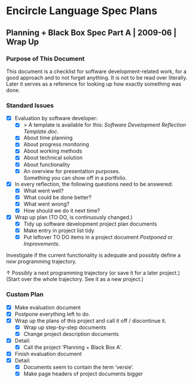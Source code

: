 ﻿Encircle Language Spec Plans
============================

Planning + Black Box Spec Part A | 2009-06 | Wrap Up
----------------------------------------------------

### Purpose of This Document

This document is a checklist for software development-related work, for a good approach and to not forget anything. It is not to be read over literally. Later it serves as a reference for looking up how exactly something was done.

### Standard Issues

- [x] Evaluation by software developer:
    - [x] \> A template is available for this: *Software Development Reflection Template.doc*.
    - [x] About time planning
    - [x] About progress monitoring
    - [x] About working methods
    - [x] About technical solution
    - [x] About functionality
    - [x] An overview for presentation purposes.  
      Something you can show off in a portfolio.

- [x] In every reflection, the following questions need to be answered:
    - [x] What went well?
    - [x] What could be done better?
    - [x] What went wrong?
    - [x] How should we do it next time?

- [x] Wrap up plan (TO DO, is continuously changed.)
    - [x] Tidy up software development project plan documents
    - [x] Make entry in project list tidy
    - [x] Put leftover TO DO items in a project document *Postponed* or *Improvements*.

Investigate if the current functionality is adequate and possibly define a *new* programming trajectory.

↑ Possibly a next programming trajectory (or save it for a later project.)
(Start over the whole trajectory. See it as a new project.)

### Custom Plan

- [x] Make evaluation document
- [x] Postpone everything left to do.
- [x] Wrap up the plans of this project and call it off / discontinue it.
    - [x] Wrap up step-by-step documents
    - [x] Change project description documents
- [x] Detail:
    - [x] Call the project 'Planning + Black Box A'.
- [x] Finish evaluation document
- [x] Detail:
    - [x] Documents seem to contain the term ‘versie’.
    - [x] Make page headers of project documents bigger